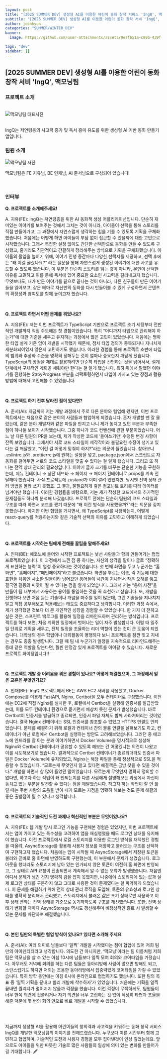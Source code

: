 ```yaml
---
layout: post
title: "[2025 SUMMER DEV] 생성형 AI를 이용한 어린이 동화 창작 서비스 'IngQ', 맥모닝팀"
subtitle: "[2025 SUMMER DEV] 생성형 AI를 이용한 어린이 동화 창작 서비 'IngQ', 맥모닝팀"
author: joonhyun
categories: "SUMMER/WINTER_DEV"
banner:
  image: https://github.com/user-attachments/assets/9e7fb51a-c89b-439f-9bac-5befda7582a3

tags: "dev"
sidebar: []
---
```

## [2025 SUMMER DEV] 생성형 AI를 이용한 어린이 동화 창작 서비 'IngQ', 맥모닝팀

### 프로젝트 소개

<br/>
<img src="https://github.com/user-attachments/assets/9e7fb51a-c89b-439f-9bac-5befda7582a3" alt="맥모닝팀 대표사진" />
<br/><br/>

IngQ는 저연령층의 사고력 증가 및 독서 흥미 유도를 위한 생성형 AI 기반 동화 만들기 앱입니다.

### 팀원 소개

<img src="https://github.com/user-attachments/assets/479013c3-b0a0-4003-905d-07e7bab6343a" alt="맥모닝팀 사진" />

맥모닝팀은 FE 지유님, BE 인재님, AI 준서님으로 구성되어 있습니다!

<br/>

### 인터뷰

**Q. 프로젝트를 소개해주세요!**

A. 지유(FE): ingQ는 저연령층을 위한 AI 동화책 생성 어플리케이션입니다. 단순히 재미있는 이야기를 보여주는 것에서 그치는 것이 아니라, 아이들이 선택을 통해 스토리를 직접 만들어가고, 그 과정에서 자연스럽게 생각하는 힘을 기를 수 있도록 기획을 구체화했습니다. 처음에는 어떻게 하면 아이들이 부담 없이 접근할 수 있을까에 대한 고민으로 시작했습니다. 그래서 복잡한 설정 없이도 간단한 선택만으로 동화를 만들 수 있도록 구성했고, 줄거리도 직관적이고 간결하게 정리해주는 방식으로 기획을 구체화했습니다. 아이들의 몰입을 높이기 위해, 이야기 진행 중간마다 다양한 선택지를 제공하고, 선택 후에는 “왜 이걸 골랐나요?” 라는 질문을 통해 자연스럽게 생성된 이야기에 대한 사고를 유도할 수 있도록 했습니다. 이 부분은 단순히 스토리를 읽는 것이 아니라, 본인이 선택한 이유를 고민하고 이를 통해 독서에 있어 중요한 요소인 사고력을 길러내고자 했습니다. 무엇보다도, 내가 만든 이야기를 끝으로 끝나는 것이 아니라, 다른 친구들이 만든 이야기들을 읽어보고, 같은 테마로 자신만의 동화를 다시 만들어볼 수 있게 구성하면서 콘텐츠의 확장성과 참여도를 함께 높이고자 했습니다.

<br/>

**Q. 프로젝트 하면서 어떤 문제를 겪었나요?**

A. 지유(FE): 저는 이번 프로젝트가 TypeScript 기반으로 프로젝트 초기 세팅부터 전반적인 개발까지 직접 주도해본 첫 경험이었습니다. 특히 "어디까지 타입으로 관리해야 하는가"에 대한 기준을 세우고 유지하는 과정에서 많은 고민이 있었습니다. 처음에는 명확한 타입 설계 기준 없이 개발을 시작했기 때문에, 점차 타입 정의가 중복되거나 지나치게 세분화되어있지 않은지 고민하기도 했습니다. 이러한 경험을 통해 프로젝트 초반에 타입의 범위와 추상화 수준을 명확히 정해두는 것이 얼마나 중요한지 깨닫게 됐습니다. TypeScript의 장점을 제대로 활용하려면 단순히 타입을 선언하는 것을 넘어서서, 설계 단계에서 구체적인 계획을 세워야만 한다는 걸 알게 됐습니다. 특히 위에서 말했던 이야기를 진행하는 StroyProgress 부분을 리팩토링하면서 타입이 가지고 있는 장점과 활용 방법에 대해서 고민해볼 수 있었습니다.

<br/>

**Q. 프로젝트 하기 전후 달라진 점이 있다면?**

A. 준서(AI): 지금까지 저는 개발 과정에서 주로 다른 분야와 협업해 왔지만, 이번 프로젝트에서는 처음으로 같은 분야의 사람들과 협업하게 되었습니다. 혼자 개발할 땐 잘 몰랐는데, 같은 분야 개발자와 같은 파일을 만지고 나니 제가 놓치고 있던 부분과 부족한 점이 하나둘 보이기 시작했습니다. 그중 하나가 코드 컨벤션에 관한 부분이었습니다. 어느 날 다른 팀원의 PR을 보는데, 제가 작성한 코드에 ‘들여쓰기만’ 수정된 변경 사항이 잔뜩 보였습니다. 그제서야 서로 코드 스타일이 제각각이라 불필요한 수정이 생기고 있다는 걸 깨달았고, “이런 걸 어떻게 맞춰야 하지?”라는 의문이 들었습니다. 찾아보니 .eslintrc.js와 .prettierrc.js에 원하는 설정을 넣고, package.json에서 스크립트로 자동화를 걸어두면 서로의 코드 스타일을 맞출 수 있다는 걸 알게 됐습니다. 그리고 또 하나는 전역 상태 관리의 필요성입니다. 이야기 글자 크기를 바꾸는 단순한 기능을 구현하는데, 메뉴 컨테이너 → 상단 네브바 → 페이지 → 페이지 컨테이너로 props를 계속 전달해야 했습니다. 사실 프로젝트에 zustand가 이미 깔려 있었지만, 당시엔 전역 상태 관리 방법을 몰라 쓰지 못했죠. 그 결과, 불필요하게 깊은 컴포넌트 트리를 따라 데이터를 넘겨야만 했습니다. 이러한 경험들을 바탕으로, 저는 제가 작성한 코드에서의 추가적인 문제점들도 하나씩 분석해 나갔습니다. 프로젝트 전에는 단순히 팀원의 코드 스타일과 구조를 따라 하면서 코드를 짰기 때문에 “왜 이런 방식을 사용했을까?”라는 의문을 갖지 못했습니다. 하지만 이번 협업을 거치면서, 왜 TypeScript를 사용하는지, 어떻게 react-query를 적용하는지와 같은 기술적 선택의 이유를 고민하고 이해하게 되었습니다.

<br/>

**Q. 프로젝트를 시작하는 팀에게 전해줄 꿀팁을 말해주세요!**

A. 인재(BE): 에코노에 들어와 시작한 프로젝트는 낯선 사람들과 함께 만들어가는 협업 프로젝트였습니다. 이 과정에서 느낀 점 중 하나는, 자신의 생각을 말이나 글로 “정확하게 표현하는 능력”이 엄청 중요하다는 것이었습니다. 첫 번째 화면을 두고 누군가는 “홈 화면”, “홈페이지”, “메인페이지”라고 불렀습니다. 화면을 부르는 이름, 각 기능에 대한 표현들 처음엔 사소한 일들이라 넘어갔던 용어들이 시간이 지나면서 작은 오해를 쌓고 결국엔 갈등의 씨앗이 될 수 있다는 점을 알게 되었습니다. 그래서 저는 “용어 사전”을 만들어 팀 내부에서 사용하는 용어를 통일하는 것을 꼭 추천하고 싶습니다. 또, 개발을 진행하다 보면 처음 듣는 기술이나 개념을 마주칠 일이 많은데, 그런 기술들을 지나치지 말고 직접 공부해보고 적용해보는 태도도 중요하다고 생각합니다.
이러한 과정 속에서, 제가 생각했던 것보다 더 큰 개인적인 성장을 경험할 수 있었습니다. 한 가지 더 전하고 싶은 것은, 스프린트 백로그를 활용해 일정을 리마인드하며 관리하는 방식입니다. 프로젝트를 하다 보면, 처음 계획한 일정에서 벗어나는 일이 자주 발생합니다. 이럴 때 일주일 단위로 계획을 세우고, 전체 일정을 조율하는 리더 역할이 있는 것이 큰 도움이 되었습니다. 대학생의 경우 학업이나 대외활동이 병행되다 보니 프로젝트를 잠깐 잊고 지내는 경우도 종종 발생합니다. 그럴 때 팀 내 누군가가 일정을 지속적으로 리마인드해주는 등대 같은 역할을 맡는다면, 훨씬 안정감 있게 프로젝트를 이어갈 수 있습니다.
새로운 프로젝트 화이팅입니다!!

<br/>

**Q. 프로젝트 개발 중 어려움을 겪은 경험이 있나요? 어떻게 해결했으며, 그 과정에서 얻은 교훈은 무엇인가요?**

A. 인재(BE): IngQ 프로젝트에서 BE는 AWS EC2 서버를 사용했고, Docker Compose를 이용해 FastAPI, Nginx, Certbot을 모두 컨테이너로 구성했습니다. 이전에는 EC2에 직접 Nginx를 설치한 후, 로컬에서 Certbot을 실행해 인증서를 발급받았는데, 이를 모두 컨테이너 환경으로 옮기면서 예상치 못한 문제가 발생했습니다. 바로 Certbot이 인증서를 발급하고 종료되면, 인증서 파일 자체도 함께 사라져버리는 것이었습니다. 결국 Nginx 컨테이너는 SSL 인증서를 참조할 수 없었고 HTTPS 연결도 안되었습니다.
문제를 해결하기 위해 로컬과 컨테이너 간의 볼륨 연결을 살펴보기도 하고, 컨테이너가 아닌 로컬에서 Certbot을 실행하는 방안도 고려해보았습니다. 그러던 중 에코노에 인프라를 잘 아는 분과 이야기하면서 Docker Volume을 명시적으로 생성해 Nginx와 Certbot 컨테이너가 공유할 수 있도록 해보는 건 어떻겠냐는 의견이 나왔고 이를 시도해보기로 했습니다. 결과적으로 Certbot 컨테이너가 종료되더라도 인증서 파일은 Docker Volume에 유지되었고, Nginx는 해당 파일을 통해 정상적으로 SSL을 적용할 수 있었습니다. “모르는게 무엇인지 알고 있다면 해결책은 금방 찾을 수 있을 것이다.” 개발을 하면서 참 많이 들었던 말이었습니다. 모르는게 무엇인지 명확히 정의할 수 없다면, 하고자 하는 작업이 왜 안되는지를 다른 사람에게 설명해보는 과정에서 자신이 놓치고 있는 부분을 발견할 수 있다는 점을 깨달았습니다. 하고자 하는 작업이 잘 안 풀릴 때는 주변 사람의 도움을 받아 내가 모르는 지점을 명확히 해보는 것도 문제 해결의 좋은 출발점이 될 수 있다고 생각합니다.

<br/>

**Q. 프로젝트의 기술적인 도전 과제나 혁신적인 부분은 무엇이었나요?**

A. 지유(FE): 웹 개발 당시 로그인 기능을 구현해본 경험은 있었지만, 이번 프로젝트에서는 앱이 가지고 있는 특수성을 고려하여 앱을 재실행했을 때도 로그인 상태를 유지해야 했습니다. 이전 프로젝트에서 로컬 스토리지를 이용한 로그인 방식을 채택했던 경험을 떠올려, AsyncStorage를 활용해 사용자 정보를 저장하고 불러오는 구조를 선택하여 구현하고자 했습니다. 처음에는 앱이 시작될 때 AsyncStorage에서 저장된 토큰을 불러와 곧바로 홈 화면에 반영하도록 구현했는데, 이 부분에서 문제가 생겼습니다. 로그아웃을 했더라도 스토리지에 남아 있는 인가되지 않은 토큰이 여전히 홈 화면에 반영되고, 그 상태로 API 요청이 전송되면서 계속해서 알 수 없는 오류가 발생했습니다. 처음엔 어디서 문제가 생긴 건지 명확히 감을 잡지 못했지만, 나중에야 스토리지에 있는 값과 실제 로그인 상태를 구분하지 않고 그대로 사용한 것이 문제였다는 걸 파악하게 되었습니다. 이 문제를 해결하기 위해 전역 상태 관리 로직을 도입해, 토큰의 유효성과 로그인 상태를 명확히 분리해서 관리했고, 스토리지에서 불러온 값은 초기 상태로만 사용하고 이후 상태 변화는 전역 상태를 기준으로 동기화하도록 구조를 개선했습니다. 또한, 전역 상태가 변화할 때마다 AsyncStorage 역시도 갱신해주며 비정상적인 종료 시 발생할 수 있는 문제를 차단하며 해결했습니다.

<br/>

**Q. 본인 팀만의 특별한 협업 방식이 있나요? 있다면 소개해 주세요**

A. 준서(AI): 여러 의미로 남들보다 ‘일찍’ 개발을 시작했다는 점이 협업에 있어 저희 팀만의 아이덴티티라고 생각합니다. 의도한 건 아니지만, ‘맥모닝’이라는 팀 이름처럼 저희 팀은 맥모닝을 살 수 있는 아침 10시에 남들보다 일찍 모여 회의와 코어타임을 가졌습니다. 아무래도 저녁에 회의를 하는 다른 팀들은 동아리방에 사람이 많으면 방해도 되고, 소란스럽기도 하지만 저희는 조용한 동아리방에서 집중력있게 코어타임을 가질 수 있었습니다. 특히 방학 동안에는 아침 6시에 온라인으로 협업하기도 했습니다. 또한 팀의 목표 중 ‘일찍 기획을 끝내고 빨리 개발에 착수하자’가 있었습니다. 처음에는 기획을 일찍 끝내면 퀄리티가 떨어지지 않을까 걱정을 했습니다. 이런 걱정이 무색하게도, 팀원들이 너무 한쪽 의견에 휩쓸리거나 자기 의견을 너무 고집하는 것 없이 적당히 타협과 조율을 해준 덕분에 몇 번의 회의 만으로 바로 개발을 시작할 수 있었습니다.


<br/>
<br/>

지금까지 생성형 AI를 활용해 어린이들의 창의력과 사고력을 키워주는 동화 창작 서비스 IngQ를 개발한 맥모닝팀의 이야기를 전해드렸습니다. 
누구보다 이른 시간부터 함께 고민하고 협업하며, 기술적인 도전과 사용자 경험을 모두 잡아낸것이 인상 깊었는데요. 앞으로도 아이들을 위한 따뜻한 기술로 많은 사람들의 일상에 의미 있는 변화를 만들어가길 기대합니다. 🖋️




